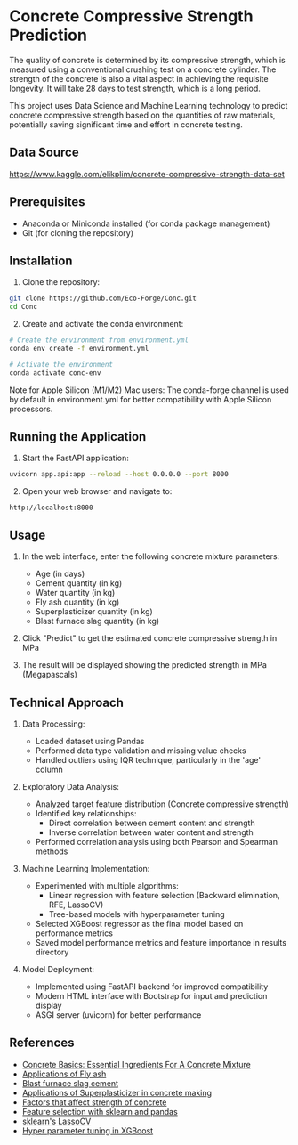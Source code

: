 # Concrete Compressive Strength Prediction

The quality of concrete is determined by its compressive strength, which is measured using a conventional crushing test on a concrete cylinder. The strength of the concrete is also a vital aspect in achieving the requisite longevity. It will take 28 days to test strength, which is a long period.

This project uses Data Science and Machine Learning technology to predict concrete compressive strength based on the quantities of raw materials, potentially saving significant time and effort in concrete testing.

## Data Source
https://www.kaggle.com/elikplim/concrete-compressive-strength-data-set

## Prerequisites
- Anaconda or Miniconda installed (for conda package management)
- Git (for cloning the repository)

## Installation

1. Clone the repository:
```bash
git clone https://github.com/Eco-Forge/Conc.git
cd Conc
```

2. Create and activate the conda environment:
```bash
# Create the environment from environment.yml
conda env create -f environment.yml

# Activate the environment
conda activate conc-env
```

Note for Apple Silicon (M1/M2) Mac users: The conda-forge channel is used by default in environment.yml for better compatibility with Apple Silicon processors.

## Running the Application

1. Start the FastAPI application:
```bash
uvicorn app.api:app --reload --host 0.0.0.0 --port 8000
```

2. Open your web browser and navigate to:
```
http://localhost:8000
```

## Usage

1. In the web interface, enter the following concrete mixture parameters:
   - Age (in days)
   - Cement quantity (in kg)
   - Water quantity (in kg)
   - Fly ash quantity (in kg)
   - Superplasticizer quantity (in kg)
   - Blast furnace slag quantity (in kg)

2. Click "Predict" to get the estimated concrete compressive strength in MPa

3. The result will be displayed showing the predicted strength in MPa (Megapascals)

## Technical Approach

1. Data Processing:
   - Loaded dataset using Pandas
   - Performed data type validation and missing value checks
   - Handled outliers using IQR technique, particularly in the 'age' column

2. Exploratory Data Analysis:
   - Analyzed target feature distribution (Concrete compressive strength)
   - Identified key relationships:
     - Direct correlation between cement content and strength
     - Inverse correlation between water content and strength
   - Performed correlation analysis using both Pearson and Spearman methods

3. Machine Learning Implementation:
   - Experimented with multiple algorithms:
     - Linear regression with feature selection (Backward elimination, RFE, LassoCV)
     - Tree-based models with hyperparameter tuning
   - Selected XGBoost regressor as the final model based on performance metrics
   - Saved model performance metrics and feature importance in results directory

4. Model Deployment:
   - Implemented using FastAPI backend for improved compatibility
   - Modern HTML interface with Bootstrap for input and prediction display
   - ASGI server (uvicorn) for better performance

## References
 
- [Concrete Basics: Essential Ingredients For A Concrete Mixture](https://concretesupplyco.com/concrete-basics/)
- [Applications of Fly ash](https://www.thespruce.com/fly-ash-applications-844761)
- [Blast furnace slag cement](https://theconstructor.org/concrete/blast-furnace-slag-cement/23534/)
- [Applications of Superplasticizer in concrete making](https://en.wikipedia.org/wiki/Superplasticizer)
- [Factors that affect strength of concrete](https://gharpedia.com/blog/factors-that-affect-strength-of-concrete/)
- [Feature selection with sklearn and pandas](https://towardsdatascience.com/feature-selection-with-pandas-e3690ad8504b)
- [sklearn's LassoCV](https://scikit-learn.org/stable/modules/generated/sklearn.linear_model.LassoCV.html)
- [Hyper parameter tuning in XGBoost](https://xgboost.readthedocs.io/en/latest/tutorials/param_tuning.html)

  
